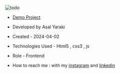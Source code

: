 ![todo](https://github.com/asalyaraki/toDoList/assets/155806762/36b0b368-bac0-4b3a-8620-e0254d769c67)

- [Demo Project](https://asalyaraki.github.io/toDoList/)

- Developed by Asal Yaraki

- Created - 2024-04-02

- Technologies Used - Html5 , css3 , js

- Role - Frontend

- How to reach me : with my [instagram](https://www.instagram.com/asal_yaraki_web?igsh=MXJl3ZQ==) and [linkedin](https://www.linkedin.com/in/asal-yaraki-9a5a5b2b3)
